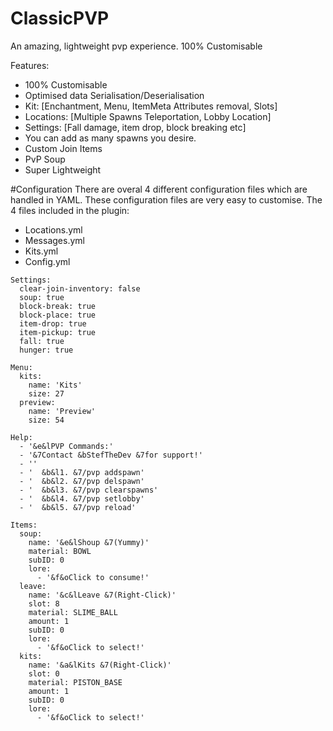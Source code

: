 # ClassicPVP
An amazing, lightweight pvp experience. 100% Customisable

Features:
- 100% Customisable
- Optimised data Serialisation/Deserialisation
- Kit: [Enchantment, Menu, ItemMeta Attributes removal, Slots]
- Locations: [Multiple Spawns Teleportation, Lobby Location]
- Settings: [Fall damage, item drop, block breaking etc]
- You can add as many spawns you desire.
- Custom Join Items
- PvP Soup
- Super Lightweight


#Configuration
There are overal 4 different configuration files which are handled in YAML. These configuration files are very easy to customise. The 4 files included in the plugin:

- Locations.yml
- Messages.yml
- Kits.yml
- Config.yml

```
Settings:
  clear-join-inventory: false
  soup: true
  block-break: true
  block-place: true
  item-drop: true
  item-pickup: true
  fall: true
  hunger: true

Menu:
  kits:
    name: 'Kits'
    size: 27
  preview:
    name: 'Preview'
    size: 54

Help:
  - '&e&lPVP Commands:'
  - '&7Contact &bStefTheDev &7for support!'
  - ''
  - '  &b&l1. &7/pvp addspawn'
  - '  &b&l2. &7/pvp delspawn'
  - '  &b&l3. &7/pvp clearspawns'
  - '  &b&l4. &7/pvp setlobby'
  - '  &b&l5. &7/pvp reload'

Items:
  soup:
    name: '&e&lShoup &7(Yummy)'
    material: BOWL
    subID: 0
    lore:
      - '&f&oClick to consume!'
  leave:
    name: '&c&lLeave &7(Right-Click)'
    slot: 8
    material: SLIME_BALL
    amount: 1
    subID: 0
    lore:
      - '&f&oClick to select!'
  kits:
    name: '&a&lKits &7(Right-Click)'
    slot: 0
    material: PISTON_BASE
    amount: 1
    subID: 0
    lore:
      - '&f&oClick to select!'
```



